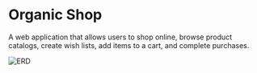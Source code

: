 # Organic Shop
 A web application that allows users to shop online, browse product catalogs, create wish lists, add items to a cart, and complete purchases.

 ![ERD](https://github.com/dvil-devil/Organic-Shop/assets/144684858/e70573b4-0941-4126-a69b-7193c41d1423)
